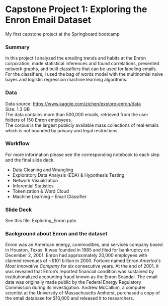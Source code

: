 # Capstone Project 1: Exploring the Enron Email Dataset  
My first capstone project at the Springboard bootcamp  

### Summary
In this project I analyzed the emailing trends and habits at the Enron corporation, made statistical inferences and found correlations, presented network graphs, and built classifiers that can be used for labeling emails. For the classifiers, I used the bag of words model with the multinomial naive bayes and logistic regression machine learning algorithms.

### Data
Data source: https://www.kaggle.com/zichen/explore-enron/data  
Size:  1.3 GB  
The data contains more than 500,000 emails, retrieved from the user folders of 150 Enron employees.  
The corpus is the largest publicly available mass collections of real emails which is not bounded by privacy and legal restrictions.

### Workflow
For more information please see the corresponding notebook to each step and the final slide deck.

* Data Cleaning and Wrangling  
* Exploratory Data Analysis (EDA) & Hypothesis Testing  
* Network Visualization 
* Inferential Statistics 
* Tokenization & Word Cloud 
* Machine Learning – Email Classifier  

### Slide Deck
See this file: Exploring_Enron.pptx 

### Background about Enron and the dataset
Enron was an American energy, commodities, and services company based in Houston, Texas. It was founded in 1985 and filed for bankruptcy on December 2, 2001. Enron had approximately 20,000 employees with claimed revenues of ~$101 billion in 2000. Fortune named Enron *America's Most Innovative Company* for six consecutive years. At the end of 2001, it was revealed that Enron’s reported financial condition was sustained by institutionalized accounting fraud known as the Enron Scandal. The email data was originally made public by the Federal Energy Regulatory Commission during its investigation. Andrew McCallum, a computer scientist at the University of Massachusetts Amherst, purchased a copy of the email database for $10,000 and released it to researchers.

